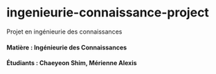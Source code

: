 # ingenieurie-connaissance-project
Projet en ingénieurie des connaissances

#### Matière : Ingénieurie des Connaissances
#### Étudiants : Chaeyeon Shim, Mérienne Alexis
